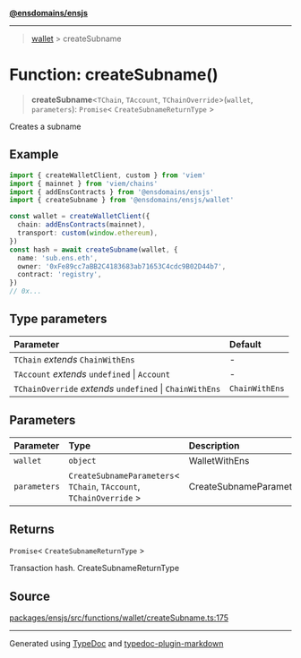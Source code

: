 [**@ensdomains/ensjs**](../README.md)

---

> [wallet](README.md) > createSubname

# Function: createSubname()

> **createSubname**\<`TChain`, `TAccount`, `TChainOverride`\>(`wallet`, `parameters`): `Promise`\< `CreateSubnameReturnType` \>

Creates a subname

## Example

```ts
import { createWalletClient, custom } from 'viem'
import { mainnet } from 'viem/chains'
import { addEnsContracts } from '@ensdomains/ensjs'
import { createSubname } from '@ensdomains/ensjs/wallet'

const wallet = createWalletClient({
  chain: addEnsContracts(mainnet),
  transport: custom(window.ethereum),
})
const hash = await createSubname(wallet, {
  name: 'sub.ens.eth',
  owner: '0xFe89cc7aBB2C4183683ab71653C4cdc9B02D44b7',
  contract: 'registry',
})
// 0x...
```

## Type parameters

| Parameter                                                | Default        |
| :------------------------------------------------------- | :------------- |
| `TChain` _extends_ `ChainWithEns`                        | -              |
| `TAccount` _extends_ `undefined` \| `Account`            | -              |
| `TChainOverride` _extends_ `undefined` \| `ChainWithEns` | `ChainWithEns` |

## Parameters

| Parameter    | Type                                                                  | Description             |
| :----------- | :-------------------------------------------------------------------- | :---------------------- |
| `wallet`     | `object`                                                              | WalletWithEns           |
| `parameters` | `CreateSubnameParameters`\< `TChain`, `TAccount`, `TChainOverride` \> | CreateSubnameParameters |

## Returns

`Promise`\< `CreateSubnameReturnType` \>

Transaction hash. CreateSubnameReturnType

## Source

[packages/ensjs/src/functions/wallet/createSubname.ts:175](https://github.com/ensdomains/ensjs-v3/blob/62fd2c82/packages/ensjs/src/functions/wallet/createSubname.ts#L175)

---

Generated using [TypeDoc](https://typedoc.org/) and [typedoc-plugin-markdown](https://www.npmjs.com/package/typedoc-plugin-markdown)
